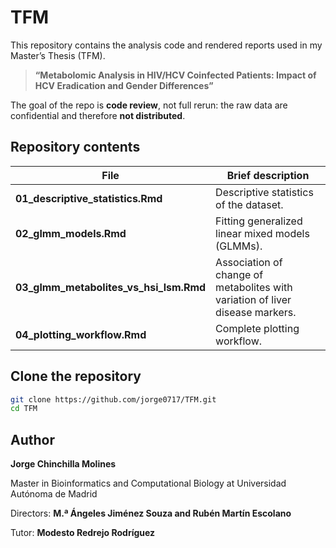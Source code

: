# TFM
This repository contains the analysis code and rendered reports used in my Master’s Thesis (TFM). 

> **“Metabolomic Analysis in HIV/HCV Coinfected Patients: Impact of HCV Eradication and Gender Differences”**

The goal of the repo is **code review**, not full rerun: the raw data are confidential and therefore **not distributed**.

## Repository contents

| File | Brief description |
|------|-------------------|
| **01_descriptive_statistics.Rmd** | Descriptive statistics of the dataset. |
| **02_glmm_models.Rmd** | Fitting generalized linear mixed models (GLMMs). |
| **03_glmm_metabolites_vs_hsi_lsm.Rmd** | Association of change of metabolites with variation of liver disease markers. |
| **04_plotting_workflow.Rmd** | Complete plotting workflow. |

## Clone the repository

```bash
git clone https://github.com/jorge0717/TFM.git
cd TFM
```

## Author

**Jorge Chinchilla Molines**

Master in Bioinformatics and Computational Biology at Universidad Autónoma de Madrid

Directors: **M.ª Ángeles Jiménez Souza and Rubén Martín Escolano**

Tutor: **Modesto Redrejo Rodríguez**
